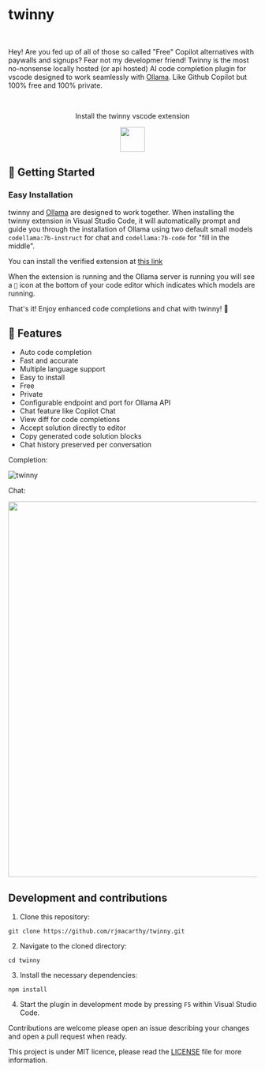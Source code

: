 # twinny

<br>

Hey! Are you fed up of all of those so called "Free" Copilot alternatives with paywalls and signups?  Fear not my developmer friend!  Twinny is the most no-nonsense locally hosted (or api hosted) AI code completion plugin for vscode designed to work seamlessly with [Ollama](https://github.com/jmorganca/ollama). Like Github Copilot but 100% free and 100% private.

<br>

<div align="center">
    <p>
      Install the twinny vscode extension
    </p>
    <a href="https://marketplace.visualstudio.com/items?itemName=rjmacarthy.twinny">
      <img src="https://code.visualstudio.com/assets/images/code-stable.png" height="50" />
    </a>
</div>



## 🚀 Getting Started

### Easy Installation

twinny and [Ollama](https://github.com/jmorganca/ollama) are designed to work together. When installing the twinny extension in Visual Studio Code, it will automatically prompt and guide you through the installation of Ollama using two default small models `codellama:7b-instruct` for chat and `codellama:7b-code` for "fill in the middle".

You can install the verified extension at [this link](https://marketplace.visualstudio.com/items?itemName=rjmacarthy.twinny)

When the extension is running and the Ollama server is running you will see a `🤖` icon at the bottom of your code editor which indicates which models are running.

That's it! Enjoy enhanced code completions and chat with twinny! 🎉

## 🤖 Features

- Auto code completion
- Fast and accurate
- Multiple language support
- Easy to install
- Free
- Private
- Configurable endpoint and port for Ollama API
- Chat feature like Copilot Chat
- View diff for code completions
- Accept solution directly to editor
- Copy generated code solution blocks
- Chat history preserved per conversation

Completion:

![twinny](https://github.com/rjmacarthy/twinny/assets/5537428/95a1d8d5-f2fb-47b3-b246-23ff822464c3)

Chat:

<img src="https://github.com/rjmacarthy/twinny/assets/5537428/56373e39-3f25-4db8-9c55-612289f3fde3" width="760"/>

## Development and contributions

1. Clone this repository:

```
git clone https://github.com/rjmacarthy/twinny.git
```

2. Navigate to the cloned directory:

```
cd twinny
```

3. Install the necessary dependencies:

```
npm install
```

4. Start the plugin in development mode by pressing `F5` within Visual Studio Code.

Contributions are welcome please open an issue describing your changes and open a pull request when ready.

This project is under MIT licence, please read the [LICENSE](https://github.com/rjmacarthy/twinny/blob/master/LICENSE) file for more information.
